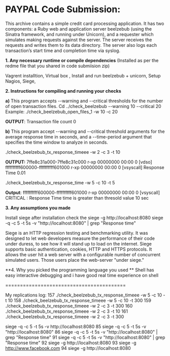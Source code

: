 # PAYPAL Code Submission:

This archive contains a simple credit card processing application. It has two components: a Ruby web and application server beelzebub (using the Sinatra framework, and running under Unicorn), and a requester which simulates making requests against the server. The server receives the requests and writes them to its data directory. The server also logs each transaction’s start time and completion time via syslog.


**1.	Any necessary runtime or compile dependencies** (Installed as per the redme file that you shared in code submiision zip)


Vagrent installtion, 
Virtual box , 
Install and run beelzebub + unicorn, 
Setup Nagios, 
Siege, 


**2.	Instructions for compiling and running your checks**

**a)** This program accepts --warning and --critical thresholds for the number of open transaction files.
 Cd ../check_beelzebub --warning 10 --critical 20
 Example: ./check_beelzebub_open_files_1 -w 10 -c 20
 
 **OUTPUT**: Transaction file count 0
 
 
 

**b)** This program accept --warning and --critical threshold arguments for the average response time in seconds, and a --time-period argument that specifies the time window to analyze in seconds.

./check_beelzebub_tx_response_timeee -w 2 -c 3 -t 10

**OUTPUT:**
7ffe8c31a000-7ffe8c31c000 r-xp 00000000 00:00 0                          [vdso]
ffffffffff600000-ffffffffff601000 r-xp 00000000 00:00 0                  [vsyscall]
Response Time 0.01


./check_beelzebub_tx_response_time -w 5 -c 10 -t 5

**Output**: ffffffffff600000-ffffffffff601000 r-xp 00000000 00:00 0                  [vsyscall]
CRITICAL : Response Time time is greater than thresold value 10 sec


**3.	Any assumptions you made**

Install siege
after installation check the siege -g http://localhost:8080
siege -q -c 5 -t 5s -v "http://localhost:8080" | grep "Response time"

Siege is an HTTP regression testing and benchmarking utility. It was designed to let web developers measure the performance of their code under duress, to see how it will stand up to load on the internet. Siege supports basic authentication, cookies, HTTP and HTTPS protocols. It allows the user hit a web server with a configurable number of concurrent simulated users. Those users place the web-server "under siege."

**4.	Why you picked the programming language you used
**
Shell has easy interactive debugging and i have good real time experience on shell







=========================================






My replications log:
  157  ./check_beelzebub_tx_response_timeee -w 5 -c 10 -t 10
  158  ./check_beelzebub_tx_response_timeee -w 5 -c 10 -t 300
  159  ./check_beelzebub_tx_response_timeee -w 2 -c 3 -t 300
  160  ./check_beelzebub_tx_response_timeee -w 2 -c 3 -t 10
  161  ./check_beelzebub_tx_response_timeee -w 2 -c 3 -t 300


siege -q -c 5 -t 5s -v http://localhost:8080
   85  siege -q -c 5 -t 5s -v "http://localhost:8080"
   86  siege -q -c 5 -t 5s -v "http://localhost:8080" | grep "Response time"
   91  siege -q -c 5 -t 5s -v "http://localhost:8080" | grep "Response time"
   92  siege -g http://localhost:8080
   93  siege -g http://www.facebook.com
   94  siege -g http://localhost:8080


  
